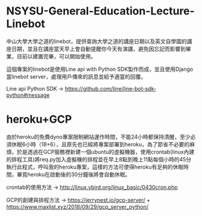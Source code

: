 # NSYSU-General-Education-Lecture-Linebot
中山大學大學之道的linebot，提供查詢大學之道的講座日期以及英文自學園的講座日期，並且在講座當天早上會自動提醒你今天有演講，避免因忘記而影響到畢業，目前以建置完畢，可以開始使用。

這個專案的linebot是使用Line api with Python SDK製作而成，並且使用Django當linebot server，處理用戶傳來的訊息並給予適當的回覆。

Line api Python SDK -> https://github.com/line/line-bot-sdk-python#message

# heroku+GCP
由於heroku的免費dyno專案限制網站運作時間，不能24小時都保持清醒，至少必須休眠6小時（18+6），且原先也已經將專案部署到heroku，為了節省不必要的麻煩，於是透過在GCP服務裡新建一個ubuntu的虛擬機器，使用crontab(linux內建的排程工具)將req.py加入虛擬機的排程並在早上8點到晚上11點每個小時的45分執行此程式，呼叫我的heroku專案，這樣的方法可使得heroku有足夠的休眠時間，畢竟heroku在啟動後的30分鐘後將會自動休眠。

crontab的使用方法 -> http://linux.vbird.org/linux_basic/0430cron.php

GCP的創建與排程方法 -> https://jerrynest.io/gcp-server/  + https://www.maxlist.xyz/2018/09/29/gcp_server_python/

